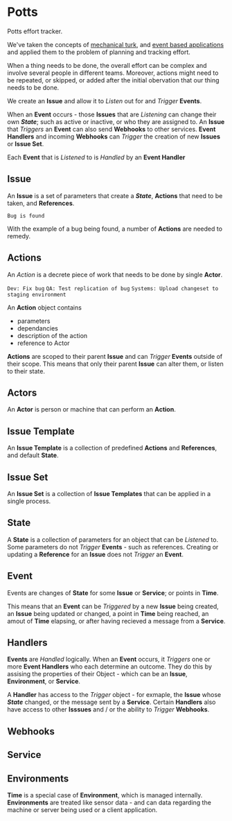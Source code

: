 # Potts

Potts effort tracker.

We've taken the concepts of [mechanical turk](https://en.wikipedia.orgwiki/Amazon_Mechanical_Turk), and [event based applications](https://en.wikipedia.org/wiki/Event-driven_programming) and applied them to the problem of planning and tracking effort.

When a thing needs to be done, the overall effort can be complex and involve several people in different teams. Moreover, actions might need to be repeated, or skipped, or added after the initial obervation that our thing needs to be done.

We create an **Issue** and allow it to *Listen* out for and *Trigger* **Events**.

When an **Event** occurs - those **Issues** that are *Listening* can change their own ***State***; such as active or inactive, or who they are assigned to. An **Issue** that *Triggers* an **Event** can also send **Webhooks** to other services. **Event Handlers** and incoming **Webhooks** can *Trigger* the creation of new **Issues** or **Issue Set**.

Each **Event** that is *Listened* to is *Handled* by an **Event Handler**

## Issue

An **Issue** is a set of parameters that create a ***State***, **Actions** that need to be taken, and **References**.

``Bug is found``

With the example of a bug being found, a number of **Actions** are needed to remedy.

## Actions

An *Action* is a decrete piece of work that needs to be done by single **Actor**.

``Dev: Fix bug``
``QA: Test replication of bug``
``Systems: Upload changeset to staging environment``
 
An **Action** object contains

- parameters
- dependancies
- description of the action
- reference to Actor

**Actions** are scoped to their parent **Issue** and can *Trigger* **Events** outside of their scope. This means that only their parent **Issue** can alter them, or listen to their state.

## Actors

An **Actor** is person or machine that can perform an **Action**.

## Issue Template

An **Issue Template** is a collection of predefined **Actions** and **References**, and default **State**.

## Issue Set

An **Issue Set** is a collection of **Issue Templates** that can be applied in a single process.

## State

A **State** is a collection of parameters for an object that can be *Listened* to. Some parameters do not *Trigger* **Events** - such as references. Creating or updating a **Reference** for an **Issue** does not *Trigger* an **Event**.

## Event

Events are changes of **State** for some **Issue** or **Service**; or points in **Time**.

This means that an **Event** can be *Triggered* by a new **Issue** being created, an **Issue** being updated or changed, a point in **Time** being reached, an amout of **Time** elapsing, or after having recieved a message from a **Service**.

## Handlers

**Events** are *Handled* logically. When an **Event** occurs, it *Triggers* one or more **Event Handlers** who each determine an outcome. They do this by assising the properties of their Object - which can be an **Issue**, **Environment**, or **Service**.

A **Handler** has access to the *Trigger* object - for exmaple, the **Issue** whose ***State*** changed, or the message sent by a **Service**. Certain **Handlers** also have access to other **Isssues** and / or the ability to *Trigger* **Webhooks**.

## Webhooks

## Service

## Environments

**Time** is a special case of **Environment**, which is managed internally. **Environments** are treated like sensor data - and can data regarding the machine or server being used or a client application.
